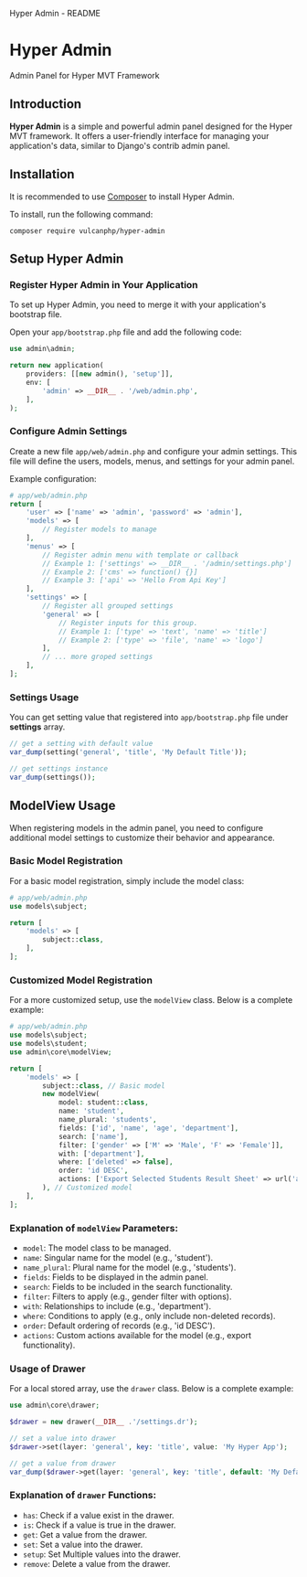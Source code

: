 Hyper Admin - README

Hyper Admin
===========

Admin Panel for Hyper MVT Framework

Introduction
------------

**Hyper Admin** is a simple and powerful admin panel designed for the Hyper MVT framework. It offers a user-friendly interface for managing your application's data, similar to Django's contrib admin panel.

Installation
------------

It is recommended to use [Composer](https://getcomposer.org/) to install Hyper Admin.

To install, run the following command:
```shell
composer require vulcanphp/hyper-admin
```

Setup Hyper Admin
-----------------

### Register Hyper Admin in Your Application

To set up Hyper Admin, you need to merge it with your application's bootstrap file.

Open your `app/bootstrap.php` file and add the following code:
```php
use admin\admin;

return new application(
    providers: [[new admin(), 'setup']],
    env: [
        'admin' => __DIR__ . '/web/admin.php',
    ],
);
```    

### Configure Admin Settings

Create a new file `app/web/admin.php` and configure your admin settings. This file will define the users, models, menus, and settings for your admin panel.

Example configuration:
```php
# app/web/admin.php
return [
    'user' => ['name' => 'admin', 'password' => 'admin'],
    'models' => [
        // Register models to manage
    ],
    'menus' => [
        // Register admin menu with template or callback
        // Example 1: ['settings' => __DIR__ . '/admin/settings.php']
        // Example 2: ['cms' => function() {}]
        // Example 3: ['api' => 'Hello From Api Key']
    ],
    'settings' => [
        // Register all grouped settings
        'general' => [
            // Register inputs for this group.
            // Example 1: ['type' => 'text', 'name' => 'title']
            // Example 2: ['type' => 'file', 'name' => 'logo']
        ],
        // ... more groped settings
    ],
];
```
### Settings Usage

You can get setting value that registered into `app/bootstrap.php` file under **settings** array.

```php
// get a setting with default value
var_dump(setting('general', 'title', 'My Default Title'));

// get settings instance
var_dump(settings());

```

ModelView Usage
---------------

When registering models in the admin panel, you need to configure additional model settings to customize their behavior and appearance.

### Basic Model Registration

For a basic model registration, simply include the model class:
```php
# app/web/admin.php
use models\subject;

return [
    'models' => [
        subject::class,
    ],
];
```   

### Customized Model Registration

For a more customized setup, use the `modelView` class. Below is a complete example:

```php
# app/web/admin.php
use models\subject;
use models\student;
use admin\core\modelView;

return [
    'models' => [
        subject::class, // Basic model
        new modelView(
            model: student::class,
            name: 'student',
            name_plural: 'students',
            fields: ['id', 'name', 'age', 'department'],
            search: ['name'],
            filter: ['gender' => ['M' => 'Male', 'F' => 'Female']],
            with: ['department'],
            where: ['deleted' => false],
            order: 'id DESC',
            actions: ['Export Selected Students Result Sheet' => url('admin/student/export')]
        ), // Customized model
    ],
];
```    

### Explanation of `modelView` Parameters:

*   `model`: The model class to be managed.
*   `name`: Singular name for the model (e.g., 'student').
*   `name_plural`: Plural name for the model (e.g., 'students').
*   `fields`: Fields to be displayed in the admin panel.
*   `search`: Fields to be included in the search functionality.
*   `filter`: Filters to apply (e.g., gender filter with options).
*   `with`: Relationships to include (e.g., 'department').
*   `where`: Conditions to apply (e.g., only include non-deleted records).
*   `order`: Default ordering of records (e.g., 'id DESC').
*   `actions`: Custom actions available for the model (e.g., export functionality).

### Usage of Drawer

For a local stored array, use the `drawer` class. Below is a complete example:

```php
use admin\core\drawer;

$drawer = new drawer(__DIR__ .'/settings.dr');

// set a value into drawer
$drawer->set(layer: 'general', key: 'title', value: 'My Hyper App');

// get a value from drawer
var_dump($drawer->get(layer: 'general', key: 'title', default: 'My Default Title'));

```    

### Explanation of `drawer` Functions:

*   `has`: Check if a value exist in the drawer.
*   `is`: Check if a value is true in the drawer.
*   `get`: Get a value from the drawer.
*   `set`: Set a value into the drawer.
*   `setup`: Set Multiple values into the drawer.
*   `remove`: Delete a value from the drawer.